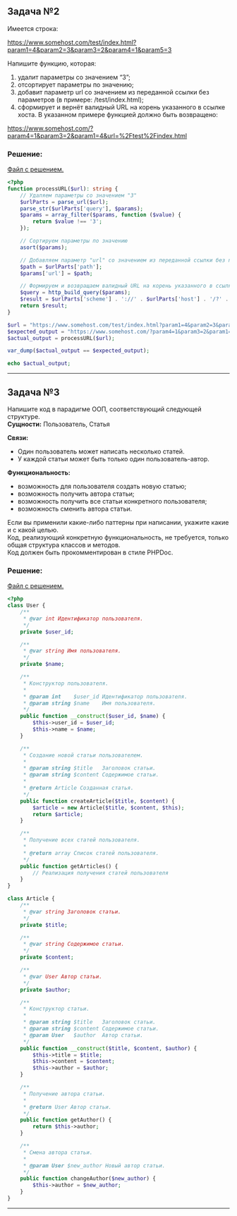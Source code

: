 ## Задача №2 ##
Имеется строка:

https://www.somehost.com/test/index.html?param1=4&param2=3&param3=2&param4=1&param5=3

Напишите функцию, которая:
1. удалит параметры со значением “3”;
2. отсортирует параметры по значению;
3. добавит параметр url со значением из переданной ссылки без параметров (в примере:
   /test/index.html);
4. сформирует и вернёт валидный URL на корень указанного в ссылке хоста.
   В указанном примере функцией должно быть возвращено:

https://www.somehost.com/?param4=1&param3=2&param1=4&url=%2Ftest%2Findex.html

### Решение: ###

[Файл с решением.](https://github.com/BenderRodriguezJunior/test_task/blob/main/src/task_2.php)

```php
<?php
function processURL($url): string {
    // Удаляем параметры со значением "3"
    $urlParts = parse_url($url);
    parse_str($urlParts['query'], $params);
    $params = array_filter($params, function ($value) {
        return $value !== '3';
    });

    // Сортируем параметры по значению
    asort($params);

    // Добавляем параметр "url" со значением из переданной ссылки без параметров
    $path = $urlParts['path'];
    $params['url'] = $path;

    // Формируем и возвращаем валидный URL на корень указанного в ссылке хоста
    $query = http_build_query($params);
    $result = $urlParts['scheme'] . '://' . $urlParts['host'] . '/?' . $query;
    return $result;
}

$url = "https://www.somehost.com/test/index.html?param1=4&param2=3&param3=2&param4=1&param5=3";
$expected_output = "https://www.somehost.com/?param4=1&param3=2&param1=4&url=%2Ftest%2Findex.html";
$actual_output = processURL($url);

var_dump($actual_output == $expected_output);

echo $actual_output;
```
---
## Задача №3 ##
Напишите код в парадигме ООП, соответствующий следующей структуре.  
__Сущности:__ Пользователь, Статья

__Связи:__
- Один пользователь может написать несколько статей.
- У каждой статьи может быть только один пользователь-автор.

__Функциональность:__
- возможность для пользователя создать новую статью;
- возможность получить автора статьи;
- возможность получить все статьи конкретного пользователя;
- возможность сменить автора статьи.

Если вы применили какие-либо паттерны при написании, укажите какие и с какой целью.  
Код, реализующий конкретную функциональность, не требуется, только общая структура классов и методов.  
Код должен быть прокомментирован в стиле PHPDoc.

### Решение: ###

[Файл с решением.](https://github.com/BenderRodriguezJunior/test_task/blob/main/src/task_3.php)

```php
<?php
class User {
    /**
     * @var int Идентификатор пользователя.
     */
    private $user_id;

    /**
     * @var string Имя пользователя.
     */
    private $name;

    /**
     * Конструктор пользователя.
     *
     * @param int    $user_id Идентификатор пользователя.
     * @param string $name    Имя пользователя.
     */
    public function __construct($user_id, $name) {
        $this->user_id = $user_id;
        $this->name = $name;
    }

    /**
     * Создание новой статьи пользователем.
     *
     * @param string $title   Заголовок статьи.
     * @param string $content Содержимое статьи.
     *
     * @return Article Созданная статья.
     */
    public function createArticle($title, $content) {
        $article = new Article($title, $content, $this);
        return $article;
    }

    /**
     * Получение всех статей пользователя.
     *
     * @return array Список статей пользователя.
     */
    public function getArticles() {
        // Реализация получения статей пользователя
    }
}

class Article {
    /**
     * @var string Заголовок статьи.
     */
    private $title;

    /**
     * @var string Содержимое статьи.
     */
    private $content;

    /**
     * @var User Автор статьи.
     */
    private $author;

    /**
     * Конструктор статьи.
     *
     * @param string $title   Заголовок статьи.
     * @param string $content Содержимое статьи.
     * @param User   $author  Автор статьи.
     */
    public function __construct($title, $content, $author) {
        $this->title = $title;
        $this->content = $content;
        $this->author = $author;
    }

    /**
     * Получение автора статьи.
     *
     * @return User Автор статьи.
     */
    public function getAuthor() {
        return $this->author;
    }

    /**
     * Смена автора статьи.
     *
     * @param User $new_author Новый автор статьи.
     */
    public function changeAuthor($new_author) {
        $this->author = $new_author;
    }
}
```
---